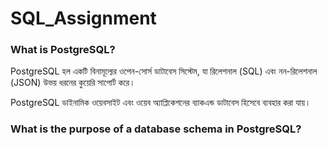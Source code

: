 
# SQL_Assignment


### What is PostgreSQL?
PostgreSQL হল একটি বিনামূল্যের ওপেন-সোর্স ডাটাবেস সিস্টেম, যা রিলেশনাল (SQL) এবং নন-রিলেশনাল (JSON) উভয় ধরনের কুয়েরি সাপোর্ট করে।

PostgreSQL ডাইনামিক ওয়েবসাইট এবং ওয়েব অ্যাপ্লিকেশনের ব্যাকএন্ড ডাটাবেস হিসেবে ব্যবহার করা যায়।

### What is the purpose of a database schema in PostgreSQL?
